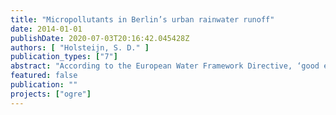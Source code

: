 ```yaml
---
title: "Micropollutants in Berlin’s urban rainwater runoff"
date: 2014-01-01
publishDate: 2020-07-03T20:16:42.045428Z
authors: [ "Holsteijn, S. D." ]
publication_types: ["7"]
abstract: "According to the European Water Framework Directive, ‘good ecological and chemical status’ must  be achieved for all surface waters by 2015 (European Parliament, 2000). Therefore, it is important to  extend knowledge on pollutants that run off with urban rainwater. This study has the objective to  determine which micropollutants occur in Berlin’s urban rain water run-off and how the most  detrimental pollutants can be managed in a sustainable manner to reduce their impact on receiving  waters.  To reach these objectives, five catchments with different land use characteristics that together  represent Berlin were selected for the collection of rainwater samples. These catchments consisted  of New buildings (New), Old buildings (Old), One family homes (Ofh), Commercial buildings (Com)  and Streets (Str). Actual sampling was done by installing an automated water sampler at each  location, together with a flow measuring device to start the sampler during rain events.  The following number of rain events were sampled and analysed; New (n=8), Old (n=7), Ofh (n=6),  Com (n=11) and Str (n=4). Samples collected during rain events were processed to one volume  proportional composite sample that represents the entire event. This sample was then analysed on  the presence and concentration of micropollutants. With that information, measures where  determined that can be applied for the reduction of pollutant loads.  Micropollutants from the following groups were found during this study; pesticides / biocides,  industrial chemicals, PAH’s, heavy metals, tracers, flame retardants and phthalates.  From these groups, the most detrimental are; Nickel, Diuron, Isoproturon, Cadmium, Lead, PFOA,  PFOS , polycyclic aromatic hydrocarbons (PAH), Nonylphenol, DEHP, Zinc, Copper, TCPP, Mecoprop,  Glyphosphat, OHBT and Di-iso-decylphthalat.  To assess measures for micropollutant reduction, the concept of source-path-threatened object was  used to identify where pollutants come from and what pathway they follow to which vulnerable  objects. Possible measures to reduce the load of these substances are banning or substituting the  pollutant by legislation. Furthermore, vegetation infrastructure, decentralized pre-treatment,  infiltration and sedimentation can be applied for reduction of pollutant loads. These measures  should be applied in an integrated manner to enhance one another.  Pollutant characteristics -and thus behaviour in the environment- is one of the most relevant criteria  for the selection of measures to reduce these substances. The most effective approaches for particle  and non-particle bound pollutants are end-of-pipe solutions. These consist of sedimentation systems  for particle bound, and infiltration structures for non-particle bound micropollutants. Emitting  sources (e.g. traffic) and paths (e.g. air) that contribute to pollutants in urban rainwater run-off are  further relevant criteria. These can only be directly reduced by legislation, vegetation infrastructure  can however be applied to reduce the mobility of these pollutants."
featured: false
publication: ""
projects: ["ogre"]
---
```


